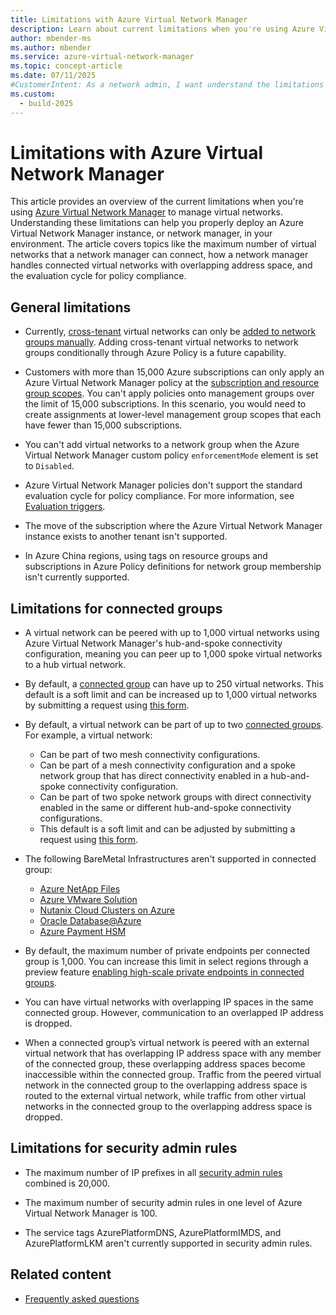 ```yaml
---
title: Limitations with Azure Virtual Network Manager
description: Learn about current limitations when you're using Azure Virtual Network Manager to manage virtual networks.
author: mbender-ms
ms.author: mbender
ms.service: azure-virtual-network-manager
ms.topic: concept-article
ms.date: 07/11/2025
#CustomerIntent: As a network admin, I want understand the limitations in Azure Virtual Network Manager so that I can properly deploy it my environment.
ms.custom:
  - build-2025
---
```


# Limitations with Azure Virtual Network Manager

This article provides an overview of the current limitations when you're using [Azure Virtual Network Manager](overview.md) to manage virtual networks. Understanding these limitations can help you properly deploy an Azure Virtual Network Manager instance, or network manager, in your environment. The article covers topics like the maximum number of virtual networks that a network manager can connect, how a network manager handles connected virtual networks with overlapping address space, and the evaluation cycle for policy compliance.

## General limitations

* Currently, [cross-tenant](concept-cross-tenant.md) virtual networks can only be [added to network groups manually](concept-network-groups.md#static-membership). Adding cross-tenant virtual networks to network groups conditionally through Azure Policy is a future capability.

* Customers with more than 15,000 Azure subscriptions can only apply an Azure Virtual Network Manager policy at the [subscription and resource group scopes](concept-network-manager-scope.md). You can't apply policies onto management groups over the limit of 15,000 subscriptions. In this scenario, you would need to create assignments at lower-level management group scopes that each have fewer than 15,000 subscriptions.

* You can't add virtual networks to a network group when the Azure Virtual Network Manager custom policy `enforcementMode` element is set to `Disabled`.

* Azure Virtual Network Manager policies don't support the standard evaluation cycle for policy compliance. For more information, see [Evaluation triggers](../governance/policy/how-to/get-compliance-data.md#evaluation-triggers).

* The move of the subscription where the Azure Virtual Network Manager instance exists to another tenant isn't supported.

* In Azure China regions, using tags on resource groups and subscriptions in Azure Policy definitions for network group membership isn't currently supported.

## Limitations for connected groups 

* A virtual network can be peered with up to 1,000 virtual networks using Azure Virtual Network Manager's hub-and-spoke connectivity configuration, meaning you can peer up to 1,000 spoke virtual networks to a hub virtual network.

* By default, a [connected group](concept-connectivity-configuration.md#behind-the-scenes-connected-group) can have up to 250 virtual networks. This default is a soft limit and can be increased up to 1,000 virtual networks by submitting a request using [this form](https://forms.office.com/pages/responsepage.aspx?id=v4j5cvGGr0GRqy180BHbRzeHatNxLHpJshECDnD5QidURTM2OERMQlYxWkE1UTNBMlRNUkJUNkhDTy4u&route=shorturl).

* By default, a virtual network can be part of up to two [connected groups](concept-connectivity-configuration.md#behind-the-scenes-connected-group). For example, a virtual network:
  * Can be part of two mesh connectivity configurations.
  * Can be part of a mesh connectivity configuration and a spoke network group that has direct connectivity enabled in a hub-and-spoke connectivity configuration.
  * Can be part of two spoke network groups with direct connectivity enabled in the same or different hub-and-spoke connectivity configurations.
  * This default is a soft limit and can be adjusted by submitting a request using [this form](https://forms.office.com/r/xXxYrQt0NQ).

* The following BareMetal Infrastructures aren't supported in connected group:
  * [Azure NetApp Files](../azure-netapp-files/index.yml)
  * [Azure VMware Solution](../azure-vmware/index.yml)
  * [Nutanix Cloud Clusters on Azure](../baremetal-infrastructure/workloads/nc2-on-azure/about-nc2-on-azure.md)
  * [Oracle Database@Azure](../oracle/oracle-db/oracle-database-what-is-new.md)
  * [Azure Payment HSM](/azure/payment-hsm/solution-design)

* By default, the maximum number of private endpoints per connected group is 1,000. You can increase this limit in select regions through a preview feature [enabling high-scale private endpoints in connected groups](./concept-connectivity-configuration.md#enable-high-scale-private-endpoints-in-azure-virtual-network-manager-connected-groups).

* You can have virtual networks with overlapping IP spaces in the same connected group. However, communication to an overlapped IP address is dropped.

* When a connected group’s virtual network is peered with an external virtual network that has overlapping IP address space with any member of the connected group, these overlapping address spaces become inaccessible within the connected group. Traffic from the peered virtual network in the connected group to the overlapping address space is routed to the external virtual network, while traffic from other virtual networks in the connected group to the overlapping address space is dropped.

## Limitations for security admin rules

* The maximum number of IP prefixes in all [security admin rules](concept-security-admins.md) combined is 20,000.

* The maximum number of security admin rules in one level of Azure Virtual Network Manager is 100.

* The service tags AzurePlatformDNS, AzurePlatformIMDS, and AzurePlatformLKM aren't currently supported in security admin rules.

## Related content

* [Frequently asked questions](faq.md)
